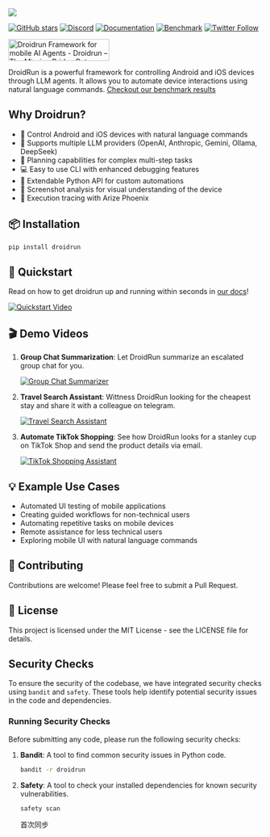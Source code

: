 <picture>
  <source media="(prefers-color-scheme: dark)" srcset="./static/droidrun-dark.png">
  <source media="(prefers-color-scheme: light)" srcset="./static/droidrun.png">
  <img src="./static/droidrun.png"  width="full">
</picture>

[![GitHub stars](https://img.shields.io/github/stars/droidrun/droidrun?style=social)](https://github.com/droidrun/droidrun/stargazers)
[![Discord](https://img.shields.io/discord/1360219330318696488?color=7289DA&label=Discord&logo=discord&logoColor=white)](https://discord.gg/ZZbKEZZkwK)
[![Documentation](https://img.shields.io/badge/Documentation-📕-blue)](https://docs.droidrun.ai)
[![Benchmark](https://img.shields.io/badge/Benchmark-🏅-teal)](https://droidrun.ai/benchmark)
[![Twitter Follow](https://img.shields.io/twitter/follow/droid_run?style=social)](https://x.com/droid_run)

<a href="https://www.producthunt.com/products/droidrun-framework-for-mobile-agent?embed=true&utm_source=badge-featured&utm_medium=badge&utm_source=badge-droidrun&#0045;framework&#0045;for&#0045;mobile&#0045;ai&#0045;agents" target="_blank"><img src="https://api.producthunt.com/widgets/embed-image/v1/featured.svg?post_id=983810&theme=light&t=1751740003156" alt="Droidrun&#0032;Framework&#0032;for&#0032;mobile&#0032;AI&#0032;Agents&#0032; - Droidrun&#0032;–The&#0032;Missing&#0032;Bridge&#0032;Between&#0032;LLMs&#0032;and&#0032;Mobile&#0032;Devices | Product Hunt" style="width: 200px; height: 43px;" width="200" height="43" /></a>



DroidRun is a powerful framework for controlling Android and iOS devices through LLM agents. It allows you to automate device interactions using natural language commands. [Checkout our benchmark results](https://droidrun.ai/benchmark)

## Why Droidrun?

- 🤖 Control Android and iOS devices with natural language commands
- 🔀 Supports multiple LLM providers (OpenAI, Anthropic, Gemini, Ollama, DeepSeek)
- 🧠 Planning capabilities for complex multi-step tasks
- 💻 Easy to use CLI with enhanced debugging features
- 🐍 Extendable Python API for custom automations
- 📸 Screenshot analysis for visual understanding of the device
- 🫆 Execution tracing with Arize Phoenix

## 📦 Installation

```bash
pip install droidrun
```

## 🚀 Quickstart
Read on how to get droidrun up and running within seconds in [our docs](https://docs.droidrun.ai/v3/quickstart)!   

[![Quickstart Video](https://img.youtube.com/vi/4WT7FXJah2I/0.jpg)](https://www.youtube.com/watch?v=4WT7FXJah2I)

## 🎬 Demo Videos

1. **Group Chat Summarization**: Let DroidRun summarize an escalated group chat for you.   

   [![Group Chat Summarizer](https://img.youtube.com/vi/ofEnSUHHxX8/0.jpg)](https://www.youtube.com/watch?v=ofEnSUHHxX8)

2. **Travel Search Assistant**: Wittness DroidRun looking for the cheapest stay and share it with a colleague on telegram.    

   [![Travel Search Assistant](https://img.youtube.com/vi/QgtRaLS3NBM/0.jpg)](https://www.youtube.com/watch?v=QgtRaLS3NBM)

3. **Automate TikTok Shopping**: See how DroidRun looks for a stanley cup on TikTok Shop and send the product details via email.    

    [![TikTok Shopping Assistant](https://img.youtube.com/vi/ol3bivBAmn4/0.jpg)](https://www.youtube.com/watch?v=ol3bivBAmn4)


## 💡 Example Use Cases

- Automated UI testing of mobile applications
- Creating guided workflows for non-technical users
- Automating repetitive tasks on mobile devices
- Remote assistance for less technical users
- Exploring mobile UI with natural language commands

## 👥 Contributing

Contributions are welcome! Please feel free to submit a Pull Request.

## 📄 License

This project is licensed under the MIT License - see the LICENSE file for details. 

## Security Checks

To ensure the security of the codebase, we have integrated security checks using `bandit` and `safety`. These tools help identify potential security issues in the code and dependencies.

### Running Security Checks

Before submitting any code, please run the following security checks:

1. **Bandit**: A tool to find common security issues in Python code.
   ```bash
   bandit -r droidrun
   ```

2. **Safety**: A tool to check your installed dependencies for known security vulnerabilities.
   ```bash
   safety scan
   ```
   首次同步